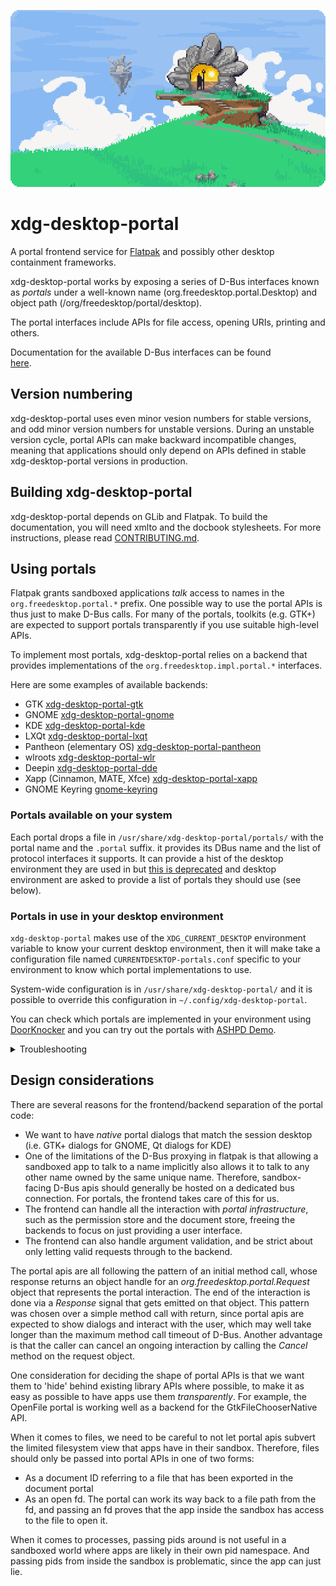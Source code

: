 ![Portals](doc/website/assets/readme.png)

# xdg-desktop-portal

A portal frontend service for [Flatpak](http://www.flatpak.org) and possibly
other desktop containment frameworks.

xdg-desktop-portal works by exposing a series of D-Bus interfaces known as
_portals_ under a well-known name (org.freedesktop.portal.Desktop) and object
path (/org/freedesktop/portal/desktop).

The portal interfaces include APIs for file access, opening URIs, printing
and others.

Documentation for the available D-Bus interfaces can be found	
[here](https://flatpak.github.io/xdg-desktop-portal/docs/).

## Version numbering

xdg-desktop-portal uses even minor vesion numbers for stable versions, and odd
minor version numbers for unstable versions. During an unstable version cycle,
portal APIs can make backward incompatible changes, meaning that applications
should only depend on APIs defined in stable xdg-desktop-portal versions in
production.

## Building xdg-desktop-portal

xdg-desktop-portal depends on GLib and Flatpak.
To build the documentation, you will need xmlto and the docbook stylesheets.
For more instructions, please read [CONTRIBUTING.md][contributing].

## Using portals

Flatpak grants sandboxed applications _talk_ access to names in the
`org.freedesktop.portal.*` prefix. One possible way to use the portal APIs
is thus just to make D-Bus calls. For many of the portals, toolkits (e.g.
GTK+) are expected to support portals transparently if you use suitable
high-level APIs.

To implement most portals, xdg-desktop-portal relies on a backend
that provides implementations of the `org.freedesktop.impl.portal.*` interfaces.

Here are some examples of available backends:

- GTK [xdg-desktop-portal-gtk](http://github.com/flatpak/xdg-desktop-portal-gtk)
- GNOME [xdg-desktop-portal-gnome](https://gitlab.gnome.org/GNOME/xdg-desktop-portal-gnome/)
- KDE [xdg-desktop-portal-kde](https://invent.kde.org/plasma/xdg-desktop-portal-kde)
- LXQt [xdg-desktop-portal-lxqt](https://github.com/lxqt/xdg-desktop-portal-lxqt)
- Pantheon (elementary OS) [xdg-desktop-portal-pantheon](https://github.com/elementary/portals)
- wlroots [xdg-desktop-portal-wlr](https://github.com/emersion/xdg-desktop-portal-wlr)
- Deepin [xdg-desktop-portal-dde](https://github.com/linuxdeepin/xdg-desktop-portal-dde)
- Xapp (Cinnamon, MATE, Xfce) [xdg-desktop-portal-xapp](https://github.com/linuxmint/xdg-desktop-portal-xapp)
- GNOME Keyring [gnome-keyring](https://gitlab.gnome.org/GNOME/gnome-keyring)

### Portals available on your system

Each portal drops a file in `/usr/share/xdg-desktop-portal/portals/` with the
portal name and the `.portal` suffix. it provides its DBus name and the list of
protocol interfaces it supports. It can provide a hist of the desktop
environment they are used in but [this is deprecated](https://www.bassi.io/articles/2023/05/29/configuring-portals/)
and desktop environment are asked to provide a list of portals they should use
(see below).

### Portals in use in your desktop environment

`xdg-desktop-portal` makes use of the `XDG_CURRENT_DESKTOP` environment variable
to know your current desktop environment, then it will make take a configuration
file named `CURRENTDESKTOP-portals.conf` specific to your environment to know
which portal implementations to use.

System-wide configuration is in `/usr/share/xdg-desktop-portal/` and it is
possible to override this configuration in `~/.config/xdg-desktop-portal`.

You can check which portals are implemented in your environment using
[DoorKnocker](https://flathub.org/apps/xyz.tytanium.DoorKnocker) and you can try
out the portals with [ASHPD Demo](https://flathub.org/apps/com.belmoussaoui.ashpd.demo).

<details>
<summary>Troubleshooting</summary>

Make sure the `XDG_CURRENT_DESKTOP` environment variable is correctly set and
inherited by the `xdg-desktop-portal` process. You can check with
`< "/proc/$(pidof xdg-desktop-portal)/environ" tr '\0' '\n' | grep '^XDG_CURRENT_DESKTOP='`
that the variable is there.

</details>

## Design considerations

There are several reasons for the frontend/backend separation of the portal
code:
- We want to have _native_ portal dialogs that match the session desktop (i.e.
  GTK+ dialogs for GNOME, Qt dialogs for KDE)
- One of the limitations of the D-Bus proxying in flatpak is that allowing a
  sandboxed app to talk to a name implicitly also allows it to talk to any other
  name owned by the same unique name. Therefore, sandbox-facing D-Bus apis
  should generally be hosted on a dedicated bus connection. For portals, the
  frontend takes care of this for us.
- The frontend can handle all the interaction with _portal infrastructure_, such
  as the permission store and the document store, freeing the backends to focus
  on just providing a user interface.
- The frontend can also handle argument validation, and be strict about only
  letting valid requests through to the backend.

The portal apis are all following the pattern of an initial method call, whose
response returns an object handle for an _org.freedesktop.portal.Request_ object
that represents the portal interaction. The end of the interaction is done via a
_Response_ signal that gets emitted on that object. This pattern was chosen over
a simple method call with return, since portal apis are expected to show dialogs
and interact with the user, which may well take longer than the maximum method
call timeout of D-Bus. Another advantage is that the caller can cancel an
ongoing interaction by calling the _Cancel_ method on the request object.

One consideration for deciding the shape of portal APIs is that we want them to
'hide' behind existing library APIs where possible, to make it as easy as
possible to have apps use them _transparently_. For example, the OpenFile portal
is working well as a backend for the GtkFileChooserNative API.

When it comes to files, we need to be careful to not let portal apis subvert the
limited filesystem view that apps have in their sandbox. Therefore, files should
only be passed into portal APIs in one of two forms:
- As a document ID referring to a file that has been exported in the document
  portal
- As an open fd. The portal can work its way back to a file path from the fd,
  and passing an fd proves that the app inside the sandbox has access to the
  file to open it.

When it comes to processes, passing pids around is not useful in a sandboxed
world where apps are likely in their own pid namespace. And passing pids from
inside the sandbox is problematic, since the app can just lie.


[contributing]: https://github.com/flatpak/xdg-desktop-portal/blob/main/CONTRIBUTING.md
